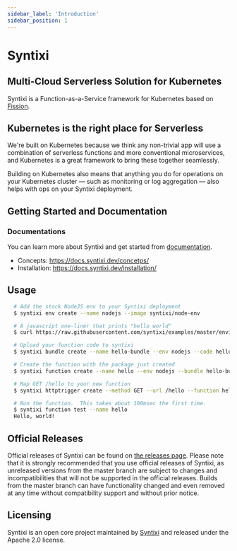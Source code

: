 ```yaml
---
sidebar_label: 'Introduction'
sidebar_position: 1
---
```


# Syntixi

## Multi-Cloud Serverless Solution for Kubernetes

Syntixi is a Function-as-a-Service framework for Kubernetes based on [Fission](https://github.com/fission/fission).

## Kubernetes is the right place for Serverless

We're built on Kubernetes because we think any non-trivial app will
use a combination of serverless functions and more conventional
microservices, and Kubernetes is a great framework to bring these
together seamlessly.

Building on Kubernetes also means that anything you do for operations
on your Kubernetes cluster &mdash; such as monitoring or log
aggregation &mdash; also helps with ops on your Syntixi deployment.

## Getting Started and Documentation

### Documentations

You can learn more about Syntixi and get started from [documentation](https://docs.syntixi.dev/).
* Concepts: https://docs.syntixi.dev/concetps/
* Installation: https://docs.syntixi.dev/installation/

## Usage

```bash
  # Add the stock NodeJS env to your Syntixi deployment
  $ syntixi env create --name nodejs --image syntixi/node-env

  # A javascript one-liner that prints "hello world"
  $ curl https://raw.githubusercontent.com/syntixi/examples/master/environments/nodejs/hello.js > hello.js

  # Upload your function code to syntixi
  $ syntixi bundle create --name hello-bundle --env nodejs --code hello.js

  # Create the function with the package just created
  $ syntixi function create --name hello --env nodejs --bundle hello-bundle 

  # Map GET /hello to your new function
  $ syntixi httptrigger create --method GET --url /hello --function hello

  # Run the function.  This takes about 100msec the first time.
  $ syntixi function test --name hello
  Hello, world!
```

## Official Releases

Official releases of Syntixi can be found on [the releases page](https://github.com/syntixi/syntixi/releases). 
Please note that it is strongly recommended that you use official releases of Syntixi, as unreleased versions from 
the master branch are subject to changes and incompatibilities that will not be supported in the official releases. 
Builds from the master branch can have functionality changed and even removed at any time without compatibility support 
and without prior notice.

## Licensing

Syntixi is an open core project maintained by [Syntixi](https://syntixi.dev/) and released under the Apache 2.0 license.